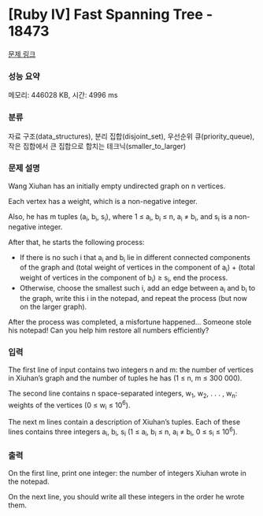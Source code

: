 # [Ruby IV] Fast Spanning Tree - 18473 

[문제 링크](https://www.acmicpc.net/problem/18473) 

### 성능 요약

메모리: 446028 KB, 시간: 4996 ms

### 분류

자료 구조(data_structures), 분리 집합(disjoint_set), 우선순위 큐(priority_queue), 작은 집합에서 큰 집합으로 합치는 테크닉(smaller_to_larger)

### 문제 설명

<p>Wang Xiuhan has an initially empty undirected graph on n vertices.</p>

<p>Each vertex has a weight, which is a non-negative integer.</p>

<p>Also, he has m tuples (a<sub>i</sub>, b<sub>i</sub>, s<sub>i</sub>), where 1 ≤ a<sub>i</sub>, b<sub>i</sub> ≤ n, a<sub>i</sub> ≠ b<sub>i</sub>, and s<sub>i</sub> is a non-negative integer.</p>

<p>After that, he starts the following process:</p>

<ul>
	<li>If there is no such i that a<sub>i</sub> and b<sub>i</sub> lie in different connected components of the graph and (total weight of vertices in the component of a<sub>i</sub>) + (total weight of vertices in the component of b<sub>i</sub>) ≥ s<sub>i</sub>, end the process.</li>
	<li>Otherwise, choose the smallest such i, add an edge between a<sub>i</sub> and b<sub>i</sub> to the graph, write this i in the notepad, and repeat the process (but now on the larger graph).</li>
</ul>

<p>After the process was completed, a misfortune happened... Someone stole his notepad! Can you help him restore all numbers efficiently?</p>

### 입력 

 <p>The first line of input contains two integers n and m: the number of vertices in Xiuhan’s graph and the number of tuples he has (1 ≤ n, m ≤ 300 000).</p>

<p>The second line contains n space-separated integers, w<sub>1</sub>, w<sub>2</sub>, . . . , w<sub>n</sub>: weights of the vertices (0 ≤ w<sub>i</sub> ≤ 10<sup>6</sup>).</p>

<p>The next m lines contain a description of Xiuhan’s tuples. Each of these lines contains three integers a<sub>i</sub>, b<sub>i</sub>, s<sub>i</sub> (1 ≤ a<sub>i</sub>, b<sub>i</sub> ≤ n, a<sub>i</sub> ≠ b<sub>i</sub>, 0 ≤ s<sub>i</sub> ≤ 10<sup>6</sup>).</p>

### 출력 

 <p>On the first line, print one integer: the number of integers Xiuhan wrote in the notepad.</p>

<p>On the next line, you should write all these integers in the order he wrote them.</p>

